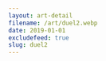 ```yaml
---
layout: art-detail
filename: /art/duel2.webp
date: 2019-01-01
excludefeed: true
slug: duel2
---
```

